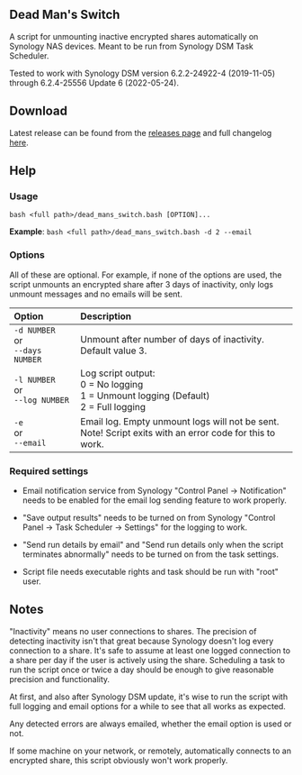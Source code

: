 ## Dead Man's Switch

A script for unmounting inactive encrypted shares automatically on Synology NAS devices. Meant to be run from Synology DSM Task Scheduler.

Tested to work with Synology DSM version 6.2.2-24922-4 (2019-11-05) through 6.2.4-25556 Update 6 (2022-05-24).


## Download

Latest release can be found from the [releases page](https://github.com/Perkolator/dead-mans-switch/releases) and full changelog [here](https://github.com/Perkolator/dead-mans-switch/blob/master/CHANGELOG.md).


## Help


### Usage

`bash <full path>/dead_mans_switch.bash [OPTION]...`

**Example**: `bash <full path>/dead_mans_switch.bash -d 2 --email`


### Options

All of these are optional. For example, if none of the options are used, the script unmounts an encrypted share after 3 days of inactivity, only logs unmount messages and no emails will be sent.

Option | Description
:----- |:-----------
`-d NUMBER` <br />or <br />`--days NUMBER` | Unmount after number of days of inactivity. <br />Default value 3.
`-l NUMBER` <br />or <br />`--log NUMBER` | Log script output: <br />0 = No logging <br />1 = Unmount logging (Default) <br />2 = Full logging
`-e` <br />or <br />`--email` | Email log. Empty unmount logs will not be sent. <br />Note! Script exits with an error code for this to work.


### Required settings

- Email notification service from Synology "Control Panel -> Notification" needs to be enabled for the email log sending feature to work properly.

- "Save output results" needs to be turned on from Synology "Control Panel -> Task Scheduler -> Settings" for the logging to work.

- "Send run details by email" and "Send run details only when the script terminates abnormally" needs to be turned on from the task settings.

- Script file needs executable rights and task should be run with "root" user.


## Notes

"Inactivity" means no user connections to shares. The precision of detecting inactivity isn't that great because Synology doesn't log every connection to a share. It's safe to assume at least one logged connection to a share per day if the user is actively using the share. Scheduling a task to run the script once or twice a day should be enough to give reasonable precision and functionality.

At first, and also after Synology DSM update, it's wise to run the script with full logging and email options for a while to see that all works as expected.

Any detected errors are always emailed, whether the email option is used or not.

If some machine on your network, or remotely, automatically connects to an encrypted share, this script obviously won't work properly.
